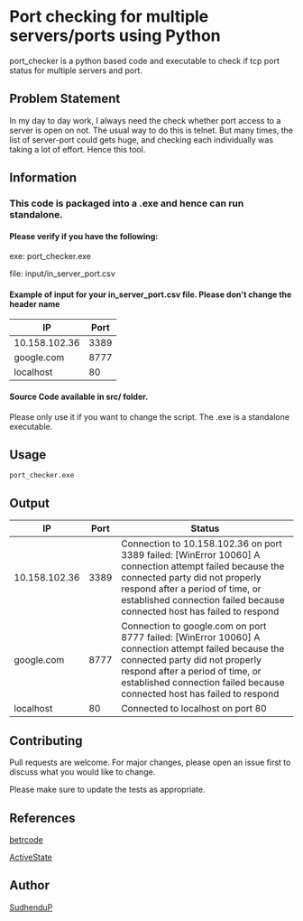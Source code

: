 # Port checking for multiple servers/ports using Python


port_checker is a python based code and executable to check if tcp port status for multiple servers and port.


## Problem Statement
In my day to day work, I always need the check whether port access to a server is open on not. The usual way to do this is telnet. But many times, the list of server-port could gets huge, and checking each individually was taking a lot of effort. Hence this tool.


## Information

### This code is packaged into a .exe and hence can run standalone. 

#### Please verify if you have the following:

exe: port_checker.exe

file: input/in_server_port.csv


####  Example of input for your in_server_port.csv file. Please don't change the header name


|IP           |Port|
|-------------|----|
|10.158.102.36|3389|
|google.com   |8777|
|localhost    |80  |

####  Source Code available in src/ folder.
Please only use it if you want to change the script. The .exe is a standalone executable.

## Usage

```exe
port_checker.exe
```

## Output

|IP           |Port|Status                                                                                                                                                                                                                                                  |
|-------------|----|--------------------------------------------------------------------------------------------------------------------------------------------------------------------------------------------------------------------------------------------------------|
|10.158.102.36|3389|Connection to 10.158.102.36 on port 3389 failed: [WinError 10060] A connection attempt failed because the connected party did not properly respond after a period of time, or established connection failed because connected host has failed to respond|
|google.com   |8777|Connection to google.com on port 8777 failed: [WinError 10060] A connection attempt failed because the connected party did not properly respond after a period of time, or established connection failed because connected host has failed to respond   |
|localhost    |80  |Connected to localhost on port 80                                                                                                                                                                                                                       |



## Contributing
Pull requests are welcome. For major changes, please open an issue first to discuss what you would like to change.

Please make sure to update the tests as appropriate.

## References

[betrcode](https://gist.github.com/betrcode/0248f0fda894013382d7)

[ActiveState](http://code.activestate.com/recipes/577769-tcp-port-checker/)
## Author

[SudhenduP](https://gist.github.com/SudhenduP)
